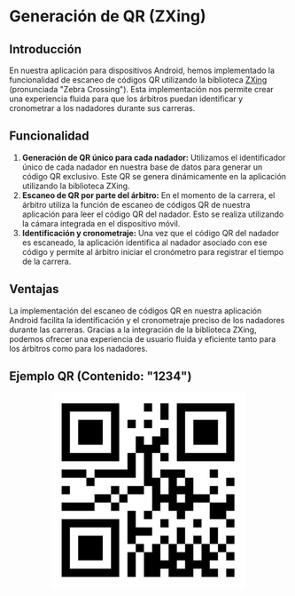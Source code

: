 # Generación de QR (ZXing)

## Introducción
En nuestra aplicación para dispositivos Android, hemos implementado la funcionalidad de escaneo de códigos QR utilizando la biblioteca [ZXing](https://github.com/journeyapps/zxing-android-embedded) (pronunciada "Zebra Crossing"). Esta implementación nos permite crear una experiencia fluida para que los árbitros puedan identificar y cronometrar a los nadadores durante sus carreras.

## Funcionalidad
1. **Generación de QR único para cada nadador:** Utilizamos el identificador único de cada nadador en nuestra base de datos para generar un código QR exclusivo. Este QR se genera dinámicamente en la aplicación utilizando la biblioteca ZXing.
2. **Escaneo de QR por parte del árbitro:** En el momento de la carrera, el árbitro utiliza la función de escaneo de códigos QR de nuestra aplicación para leer el código QR del nadador. Esto se realiza utilizando la cámara integrada en el dispositivo móvil.
3. **Identificación y cronometraje:** Una vez que el código QR del nadador es escaneado, la aplicación identifica al nadador asociado con ese código y permite al árbitro iniciar el cronómetro para registrar el tiempo de la carrera.


## Ventajas
La implementación del escaneo de códigos QR en nuestra aplicación Android facilita la identificación y el cronometraje preciso de los nadadores durante las carreras. Gracias a la integración de la biblioteca ZXing, podemos ofrecer una experiencia de usuario fluida y eficiente tanto para los árbitros como para los nadadores.

## Ejemplo QR (Contenido: "1234")

<p align="center"><img src="../../images/qr-example/QR_example_1234.jpeg" width="350" alt="QR - 1234"></p>
